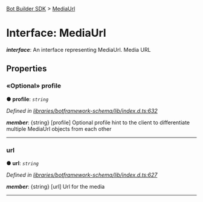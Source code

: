 [Bot Builder SDK](../README.md) > [MediaUrl](../interfaces/botbuilder.mediaurl.md)



# Interface: MediaUrl

*__interface__*: An interface representing MediaUrl. Media URL



## Properties
<a id="profile"></a>

### «Optional» profile

**●  profile**:  *`string`* 

*Defined in [libraries/botframework-schema/lib/index.d.ts:632](https://github.com/Microsoft/botbuilder-js/blob/f596b7c/libraries/botframework-schema/lib/index.d.ts#L632)*


*__member__*: {string} [profile] Optional profile hint to the client to differentiate multiple MediaUrl objects from each other





___

<a id="url"></a>

###  url

**●  url**:  *`string`* 

*Defined in [libraries/botframework-schema/lib/index.d.ts:627](https://github.com/Microsoft/botbuilder-js/blob/f596b7c/libraries/botframework-schema/lib/index.d.ts#L627)*


*__member__*: {string} [url] Url for the media





___


